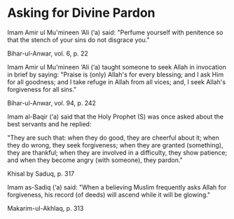 Asking for Divine Pardon
========================

Imam Amir ul Mu'mineen ‘Ali (‘a) said: "Perfume yourself with penitence
so that the stench of your sins do not disgrace you."

Bihar-ul-Anwar, vol. 6, p. 22

Imam Amir ul Mu'mineen ‘Ali (‘a) taught someone to seek Allah in
invocation in brief by saying: "Praise is (only) Allah's for every
blessing; and I ask Him for all goodness; and I take refuge in Allah
from all vices; and, I seek Allah's forgiveness for all sins."

Bihar-ul-Anwar, vol. 94, p. 242

Imam al-Baqir (‘a) said that the Holy Prophet (S) was once asked about
the best servants and he replied:

"They are such that: when they do good, they are cheerful about it; when
they do wrong, they seek forgiveness; when they are granted (something),
they are thankful; when they are involved in a difficulty, they show
patience; and when they become angry (with someone), they pardon."

Khisal by Saduq, p. 317

Imam as-Sadiq (‘a) said: "When a believing Muslim frequently asks Allah
for forgiveness, his record (of deeds) will ascend while it will be
glowing."

Makarim-ul-Akhlaq, p. 313


